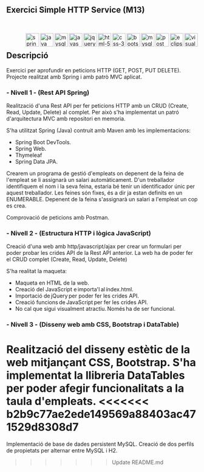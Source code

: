 ## Exercici Simple HTTP Service (M13)
<br>

<img src="https://github.com/GerardPuigl/TechnologyStackIcons/blob/main/Logos/visual-studio-code.svg" alt="visual-studio-code" align="right" height="35px"></img>
<img src="https://github.com/GerardPuigl/TechnologyStackIcons/blob/main/Logos/eclipse.svg" alt="eclipse" align="right" height="35px"></img>
<img src="https://github.com/GerardPuigl/TechnologyStackIcons/blob/main/Logos/postman.svg" alt="postman" align="right" height="35px"></img>
<img src="https://github.com/GerardPuigl/TechnologyStackIcons/blob/main/Logos/datatables.png" alt="mysql" align="right" height="35px"></img>
<img src="https://github.com/GerardPuigl/TechnologyStackIcons/blob/main/Logos/bootstrap.svg" alt="bootstrap" align="right" height="35px"></img>
<img src="https://github.com/GerardPuigl/TechnologyStackIcons/blob/main/Logos/css-3.svg" alt="css-3" align="right" height="35px"></img>
<img src="https://github.com/GerardPuigl/TechnologyStackIcons/blob/main/Logos/html-5.svg" alt="html-5" align="right" height="35px"></img>
<img src="https://github.com/GerardPuigl/TechnologyStackIcons/blob/main/Logos/jquery.svg" alt="jquery" align="right" height="35px"></img>
<img src="https://github.com/GerardPuigl/TechnologyStackIcons/blob/main/Logos/javascript.svg" alt="javascript" align="right" height="35px"></img>
<img src="https://github.com/GerardPuigl/TechnologyStackIcons/blob/main/Logos/mysql.svg" alt="mysql" align="right" height="35px">
<img src="https://github.com/GerardPuigl/TechnologyStackIcons/blob/main/Logos/java.svg" alt="java" align="right" height="35px"></img>
<img src="https://github.com/GerardPuigl/TechnologyStackIcons/blob/main/Logos/spring-long.svg" alt="spring-long" align="right" height="35px"></img>

<br>

## Descripció

Exercici per aprofundir en peticions HTTP (GET, POST, PUT DELETE). Projecte realitzat amb Spring i amb patrò MVC aplicat.
<br>


### - Nivell 1 - (Rest API Spring)

Realització d'una Rest API per fer peticions HTTP amb un CRUD (Create, Read, Update, Delete) al complet. Per això s'ha implementat un patró d'arquitectura MVC amb repositori en memoria.

S'ha utilitzat Spring (Java) contruit amb Maven amb les implementacions:
- Spring Boot DevTools.
- Spring Web.
- Thymeleaf
- Spring Data JPA.

Crearem un programa de gestió d'empleats on depenent de la feina de l'empleat se li assignarà un salari automàticament. D'un treballador identifiquem el nom i la seva feina, estaria bé tenir un identificador únic per aquest treballador. Les feines són fixes, és a dir ja estan definits en un ENUMERABLE. Depenent de la feina s'assignarà un salari a l'empleat un cop es crea.

Comprovació de peticions amb Postman. 
<br>

### - Nivell 2 - (Estructura HTTP i lògica JavaScript)

Creació d'una web amb http/javascript/ajax per crear un formulari per poder probar les crides API de la Rest API anterior.
La web ha de poder fer el CRUD complet (Create, Read, Update, Delete) 

S'ha realitat la maqueta:
- Maqueta en HTML de la web. 
- Creació del JavaScript e importa'l al índex.html. 
- Importació de jQuery per poder fer les crides API.
- Creació funcions de JavaScript per fer les crides API. 
- No cal que sigui visualment atractiu. Només ha de ser funcional. 


### - Nivell 3 - (Disseny web amb CSS, Bootstrap i DataTable)

Realització del disseny estètic de la web mitjançant CSS, Bootstrap. S'ha implementat la llibreria DataTables per poder afegir funcionalitats a la taula d'empleats.
<<<<<<< b2b9c77ae2ede149569a88403ac471529d8308d7
=======

Implementació de base de dades persistent MySQL. Creació de dos perfils de propietats per alternar entre MySQL i H2.
>>>>>>> Update README.md
